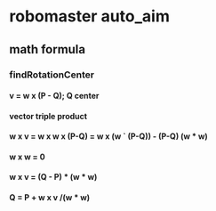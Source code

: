 # robomaster auto_aim



## math formula

### findRotationCenter
#### v = w x (P - Q); Q center 
#### vector triple product
#### w x v = w x w x (P-Q) = w x (w ` (P-Q)) - (P-Q) (w * w)
#### w x w = 0
#### w x v = (Q - P) * (w * w)
#### Q =  P + w x v /(w * w)

